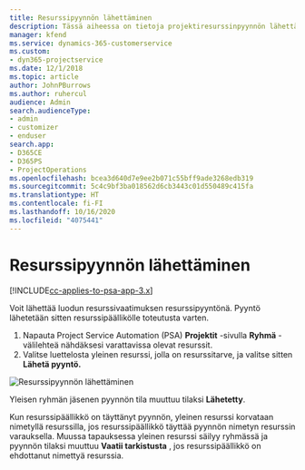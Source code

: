 ```yaml
---
title: Resurssipyynnön lähettäminen
description: Tässä aiheessa on tietoja projektiresurssinpyynnön lähettämisestä.
manager: kfend
ms.service: dynamics-365-customerservice
ms.custom:
- dyn365-projectservice
ms.date: 12/1/2018
ms.topic: article
author: JohnPBurrows
ms.author: ruhercul
audience: Admin
search.audienceType:
- admin
- customizer
- enduser
search.app:
- D365CE
- D365PS
- ProjectOperations
ms.openlocfilehash: bcea3d640d7e9ee2b071c55bff9ade3268edb319
ms.sourcegitcommit: 5c4c9bf3ba018562d6cb3443c01d550489c415fa
ms.translationtype: HT
ms.contentlocale: fi-FI
ms.lasthandoff: 10/16/2020
ms.locfileid: "4075441"
---
```

# <a name="submitting-a-resource-request"></a>Resurssipyynnön lähettäminen

[!INCLUDE[cc-applies-to-psa-app-3.x](../includes/cc-applies-to-psa-app-3x.md)]

Voit lähettää luodun resurssivaatimuksen resurssipyyntönä. Pyyntö lähetetään sitten resurssipäällikölle toteutusta varten.

1. Napauta Project Service Automation (PSA) **Projektit** -sivulla **Ryhmä** -välilehteä nähdäksesi varattavissa olevat resurssit. 
2. Valitse luettelosta yleinen resurssi, jolla on resurssitarve, ja valitse sitten **Lähetä pyyntö.**

![Resurssipyynnön lähettäminen](media/RM-how-to-18.png)

Yleisen ryhmän jäsenen pyynnön tila muuttuu tilaksi **Lähetetty**.

Kun resurssipäällikkö on täyttänyt pyynnön, yleinen resurssi korvataan nimetyllä resurssilla, jos resurssipäällikkö täyttää pyynnön nimetyn resurssin varauksella. Muussa tapauksessa yleinen resurssi säilyy ryhmässä ja pyynnön tilaksi muuttuu **Vaatii tarkistusta** , jos resurssipäällikkö on ehdottanut nimettyä resurssia.
